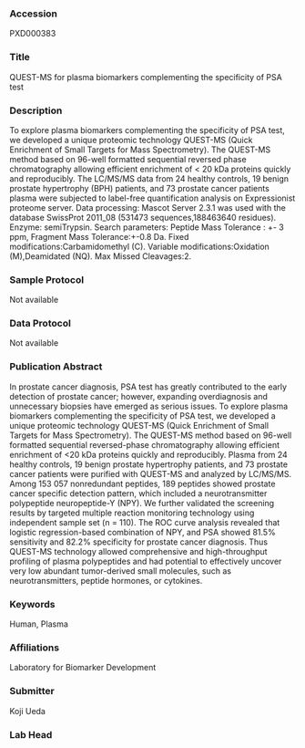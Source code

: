### Accession
PXD000383

### Title
QUEST-MS for plasma biomarkers complementing the specificity of PSA test

### Description
To explore plasma biomarkers complementing the specificity of PSA test, we developed a unique proteomic technology QUEST-MS (Quick Enrichment of Small Targets for Mass Spectrometry). The QUEST-MS method based on 96-well formatted sequential reversed phase chromatography allowing efficient enrichment of < 20 kDa proteins quickly and reproducibly. The LC/MS/MS data from 24 healthy controls, 19 benign prostate hypertrophy (BPH) patients, and 73 prostate cancer patients plasma were subjected to label-free quantification analysis on Expressionist proteome server. Data processing: Mascot Server 2.3.1 was used with the database SwissProt 2011_08 (531473 sequences,188463640 residues). Enzyme: semiTrypsin. Search parameters: Peptide Mass Tolerance : +- 3 ppm, Fragment Mass Tolerance:+-0.8 Da. Fixed modifications:Carbamidomethyl (C). Variable modifications:Oxidation (M),Deamidated (NQ). Max Missed Cleavages:2.

### Sample Protocol
Not available

### Data Protocol
Not available

### Publication Abstract
In prostate cancer diagnosis, PSA test has greatly contributed to the early detection of prostate cancer; however, expanding overdiagnosis and unnecessary biopsies have emerged as serious issues. To explore plasma biomarkers complementing the specificity of PSA test, we developed a unique proteomic technology QUEST-MS (Quick Enrichment of Small Targets for Mass Spectrometry). The QUEST-MS method based on 96-well formatted sequential reversed-phase chromatography allowing efficient enrichment of &lt;20 kDa proteins quickly and reproducibly. Plasma from 24 healthy controls, 19 benign prostate hypertrophy patients, and 73 prostate cancer patients were purified with QUEST-MS and analyzed by LC/MS/MS. Among 153 057 nonredundant peptides, 189 peptides showed prostate cancer specific detection pattern, which included a neurotransmitter polypeptide neuropeptide-Y (NPY). We further validated the screening results by targeted multiple reaction monitoring technology using independent sample set (n = 110). The ROC curve analysis revealed that logistic regression-based combination of NPY, and PSA showed 81.5% sensitivity and 82.2% specificity for prostate cancer diagnosis. Thus QUEST-MS technology allowed comprehensive and high-throughput profiling of plasma polypeptides and had potential to effectively uncover very low abundant tumor-derived small molecules, such as neurotransmitters, peptide hormones, or cytokines.

### Keywords
Human, Plasma

### Affiliations
Laboratory for Biomarker Development

### Submitter
Koji Ueda

### Lab Head


